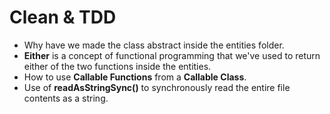 # Clean & TDD

- Why have we made the class abstract inside the entities folder.
- **Either** is a concept of functional programming that we've used to return either of the two functions inside the entities.
- How to use **Callable Functions** from a **Callable Class**.
- Use of **readAsStringSync()** to synchronously read the entire file contents as a string.

